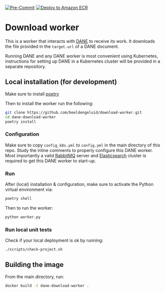 [![Pre-Commit](https://github.com/beeldengeluid/dane-download-worker/actions/workflows/pre-commit.yml/badge.svg)](https://github.com/beeldengeluid/dane-download-worker/actions/workflows/pre-commit.yml)  [![Deploy to Amazon ECR](https://github.com/beeldengeluid/dane-download-worker/actions/workflows/aws-ecr.yml/badge.svg)](https://github.com/beeldengeluid/dane-download-worker/actions/workflows/aws-ecr.yml)
# Download worker

This is a worker that interacts with [DANE](https://github.com/CLARIAH/DANE) to receive its work.
It downloads the file provided in the `target.url` of a DANE document.

Running DANE and any DANE worker is most convenient using Kubernetes, instructions for setting up DANE in a Kubernetes cluster will be provided in a separate repository.

## Local installation (for development)

Make sure to install [poetry](https://github.com/python-poetry/poetry)

Then to install the worker run the following:

```bash
git clone https://github.com/beeldengeluid/download-worker.git
cd dane-download-worker
poetry install
```

### Configuration

Make sure to copy `config_k8s.yml` to `config.yml` in the main directory of this repo. Study the inline comments to properly configure this DANE worker. Most importantly a valid [RabbitMQ](https://www.rabbitmq.com/) server and [Elasticsearch](https://www.elastic.co/elasticsearch/) cluster is required to get this DANE worker to start-up.


### Run

After (local) installation & configuration, make sure to activate the Python virtual environment via:

```bash
poetry shell
```

Then to run the worker:

```bash
python worker.py
```

### Run local unit tests

Check if your local deployment is ok by running:

```bash
./scripts/check-project.sh
```

## Building the image

From the main directory, run:

```bash
docker build -t dane-download-worker .
```
